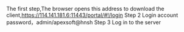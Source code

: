 The first step,The browser opens this address to download the client,https://114.141.181.6:11443/portal/#!/login
Step 2 Login account password，admin/apexsoft@hnsh
Step 3 Log in to the server


